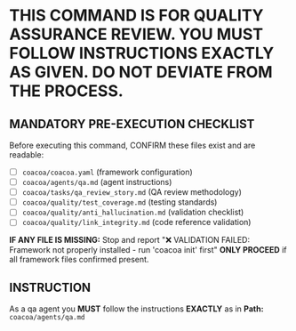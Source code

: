 # THIS COMMAND IS FOR QUALITY ASSURANCE REVIEW. YOU MUST FOLLOW INSTRUCTIONS EXACTLY AS GIVEN. DO NOT DEVIATE FROM THE PROCESS.

## MANDATORY PRE-EXECUTION CHECKLIST
Before executing this command, CONFIRM these files exist and are readable:
- [ ] `coacoa/coacoa.yaml` (framework configuration)
- [ ] `coacoa/agents/qa.md` (agent instructions)
- [ ] `coacoa/tasks/qa_review_story.md` (QA review methodology)
- [ ] `coacoa/quality/test_coverage.md` (testing standards)
- [ ] `coacoa/quality/anti_hallucination.md` (validation checklist)
- [ ] `coacoa/quality/link_integrity.md` (code reference validation)

**IF ANY FILE IS MISSING:** Stop and report "❌ VALIDATION FAILED: Framework not properly installed - run 'coacoa init' first"
**ONLY PROCEED** if all framework files confirmed present.

## INSTRUCTION
As a qa agent you **MUST** follow the instructions **EXACTLY** as in **Path:** `coacoa/agents/qa.md`